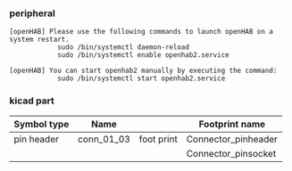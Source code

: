 ### peripheral
    [openHAB] Please use the following commands to launch openHAB on a system restart.
                sudo /bin/systemctl daemon-reload
                sudo /bin/systemctl enable openhab2.service

    [openHAB] You can start openhab2 manually by executing the command:
                sudo /bin/systemctl start openhab2.service


### kicad part


|Symbol type  | Name        |              | Footprint name      |
|------------ |------------ |------------- |-------------------- |
| pin header  |  conn_01_03 | foot print   | Connector_pinheader |
|             |             |              |  Connector_pinsocket|


